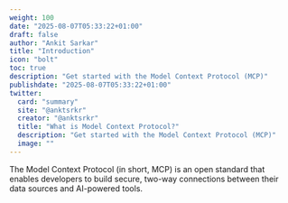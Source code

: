```yaml
---
weight: 100
date: "2025-08-07T05:33:22+01:00"
draft: false
author: "Ankit Sarkar"
title: "Introduction"
icon: "bolt"
toc: true
description: "Get started with the Model Context Protocol (MCP)"
publishdate: "2025-08-07T05:33:22+01:00"
twitter:
  card: "summary"
  site: "@anktsrkr"
  creator: "@anktsrkr"
  title: "What is Model Context Protocol?"
  description: "Get started with the Model Context Protocol (MCP)"
  image: ""
---
```



The Model Context Protocol (in short, MCP) is an open standard that enables developers to build secure, two-way connections between their data sources and AI-powered tools.